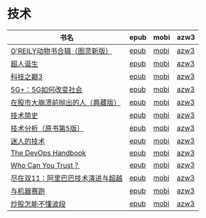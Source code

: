 # 技术

| 书名 | epub | mobi | azw3 |
| --- | --- | --- | --- |
| [O'REILY动物书合辑（图灵新版）](http://ct.dalanmei.com/f/31084289-575338763-c69dae) | [epub](http://ct.dalanmei.com/f/31084289-575338763-c69dae) | [mobi](http://ct.dalanmei.com/f/31084289-571591286-3373df) | [azw3](http://ct.dalanmei.com/f/31084289-575311772-1e175c) |
| [超人诞生](http://ct.dalanmei.com/f/31084289-571798245-39ef9b) | [epub](http://ct.dalanmei.com/f/31084289-571798245-39ef9b) | [mobi](http://ct.dalanmei.com/f/31084289-571531583-57ecb2) | [azw3](http://ct.dalanmei.com/f/31084289-572194940-13c043) |
| [科技之巅3](http://ct.dalanmei.com/f/31084289-571850566-8a7028) | [epub](http://ct.dalanmei.com/f/31084289-571850566-8a7028) | [mobi](http://ct.dalanmei.com/f/31084289-571550737-84db49) | [azw3](http://ct.dalanmei.com/f/31084289-572201771-066f06) |
| [5G+：5G如何改变社会](http://ct.dalanmei.com/f/31084289-571907895-745cfb) | [epub](http://ct.dalanmei.com/f/31084289-571907895-745cfb) | [mobi](http://ct.dalanmei.com/f/31084289-571555577-13f09a) | [azw3](http://ct.dalanmei.com/f/31084289-572203049-0e5771) |
| [在股市大崩溃前抛出的人（典藏版）](http://ct.dalanmei.com/f/31084289-571913283-275690) | [epub](http://ct.dalanmei.com/f/31084289-571913283-275690) | [mobi](http://ct.dalanmei.com/f/31084289-571556346-72a614) | [azw3](http://ct.dalanmei.com/f/31084289-572203520-b9a726) |
| [技术简史](http://ct.dalanmei.com/f/31084289-571737296-b89b24) | [epub](http://ct.dalanmei.com/f/31084289-571737296-b89b24) | [mobi](http://ct.dalanmei.com/f/31084289-571604112-3b723e) | [azw3](http://ct.dalanmei.com/f/31084289-571916411-5efda4) |
| [技术分析（原书第5版）](http://ct.dalanmei.com/f/31084289-572128777-70cf49) | [epub](http://ct.dalanmei.com/f/31084289-572128777-70cf49) | [mobi](http://ct.dalanmei.com/f/31084289-571593927-3691ab) | [azw3](http://ct.dalanmei.com/f/31084289-571985957-c7d0ef) |
| [迷人的技术](http://ct.dalanmei.com/f/31084289-571836064-e024ad) | [epub](http://ct.dalanmei.com/f/31084289-571836064-e024ad) | [mobi](http://ct.dalanmei.com/f/31084289-571549746-cd2b26) | [azw3](http://ct.dalanmei.com/f/31084289-572065765-968515) |
| [The DevOps Handbook](http://ct.dalanmei.com/f/31084289-571886703-e03491) | [epub](http://ct.dalanmei.com/f/31084289-571886703-e03491) | [mobi](http://ct.dalanmei.com/f/31084289-571553590-50789d) | [azw3](http://ct.dalanmei.com/f/31084289-572069902-531f25) |
| [Who Can You Trust？](None) | [epub](None) | [mobi](None) | [azw3](None) |
| [尽在双11：阿里巴巴技术演进与超越](http://ct.dalanmei.com/f/31084289-571737026-31ea68) | [epub](http://ct.dalanmei.com/f/31084289-571737026-31ea68) | [mobi](http://ct.dalanmei.com/f/31084289-571581525-8834c7) | [azw3](http://ct.dalanmei.com/f/31084289-571861934-6bf755) |
| [与机器赛跑](None) | [epub](None) | [mobi](None) | [azw3](None) |
| [炒股怎能不懂波段](None) | [epub](None) | [mobi](None) | [azw3](None) |
